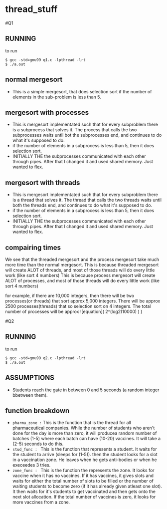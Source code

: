 # thread_stuff


#Q1

## RUNNING
to run
```shell
$ gcc -std=gnu99 q1.c -lpthread -lrt 
$ ./a.out
```


## normal mergesort
- This is a simple mergesort, that does selection sort if the number of elements in the sub-problem is less than 5.

## mergesort with processes
- This is mergesort implementated such that for every subproblem there is a subprocess that solves it. The process that calls the two subprocesses waits until bot the subprocesses end, and continues to do what it's supposed to do.
- if the number of elements in a subprocess is less than 5, then it does selection sort.
- INITIALLY THE the subprocesses communicated with each other through pipes. After that I changed it and used shared memory. Just wanted to flex.


## mergesort with threads
- This is mergesort implementated such that for every subproblem there is a thread that solves it. The thread that calls the two threads waits until both the threads end, and continues to do what it's supposed to do.
- if the number of elements in a subprocess is less than 5, then it does selection sort.
- INITIALLY THE the subprocesses communicated with each other through pipes. After that I changed it and used shared memory. Just wanted to flex.

## compairing times
We see that the threaded mergesort and the process mergesort take much more time than the normal mergesort.
This is because threaded mergesort will create ALOT of threads, and most of those threads will do every little work (like sort 4 numbers)
This is because process mergesort will create ALOT of processes, and most of those threads will do every little work (like sort 4 numbers)

for example, if there are 10,000 integers, then there will be two processes(or threads) that sort approx 5,000 integers. There will be approx 2500 processes(threads) that so selection sort on 4 integers. The total number of processes will be approx ![equation]( 2^(log2(10000) ) )

#Q2

## RUNNING
to run
```shell
$ gcc -std=gnu99 q2.c -lpthread -lrt 
$ ./a.out
```

## ASSUMPTIONS
- Students reach the gate in between 0 and 5 seconds (a random integer bbetween them).


## function breakdown
- `pharma_zone :` This is the function that is the thread for all pharmaceutical companies. While the number of students who aren't done for the day is more than zero, it will producea random number of batches (1-5) where each batch can have (10-20) vaccines. It will take a (2-5) seconds to do this.
- `stud_func : ` This is the function that represents a student. It waits for the student to arrive (sleeps for (1-5)). then the student looks for a slot in a vaccination zone. He leaves when he gets anti-bodies or when he execeedes 3 tries.
- `zone_func : ` This is the function the represents the zone. It looks for vaccine when it has no vaccines. If it has vaccines, it gives slots and waits for either the total number of slots to be filled or the number of waiting students to become zero (if it has already given atleast one slot). It then waits for it's students to get vaccinated and then gets onto the next slot allocation. If the total number of vaccines is zero, it looks for more vaccines from a zone.

